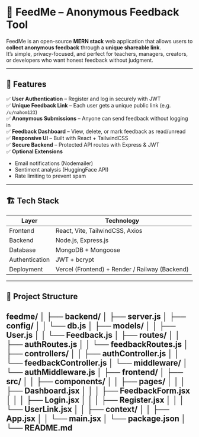 # 📨 FeedMe – Anonymous Feedback Tool

FeedMe is an open-source **MERN stack** web application that allows users to **collect anonymous feedback** through a **unique shareable link**.  
It’s simple, privacy-focused, and perfect for teachers, managers, creators, or developers who want honest feedback without judgment.

---

## 🌟 Features

✅ **User Authentication** – Register and log in securely with JWT  
✅ **Unique Feedback Link** – Each user gets a unique public link (e.g. `/u/nahom123`)  
✅ **Anonymous Submissions** – Anyone can send feedback without logging in  
✅ **Feedback Dashboard** – View, delete, or mark feedback as read/unread  
✅ **Responsive UI** – Built with React + TailwindCSS  
✅ **Secure Backend** – Protected API routes with Express & JWT  
✅ **Optional Extensions**  
- Email notifications (Nodemailer)  
- Sentiment analysis (HuggingFace API)  
- Rate limiting to prevent spam  

---

## 🏗️ Tech Stack

| Layer | Technology |
|-------|-------------|
| Frontend | React, Vite, TailwindCSS, Axios |
| Backend | Node.js, Express.js |
| Database | MongoDB + Mongoose |
| Authentication | JWT + bcrypt |
| Deployment | Vercel (Frontend) + Render / Railway (Backend) |

---

## 🧩 Project Structure

feedme/
│
├── backend/
│   ├── server.js
│   ├── config/
│   │   └── db.js
│   ├── models/
│   │   ├── User.js
│   │   └── Feedback.js
│   ├── routes/
│   │   ├── authRoutes.js
│   │   └── feedbackRoutes.js
│   ├── controllers/
│   │   ├── authController.js
│   │   └── feedbackController.js
│   └── middleware/
│       └── authMiddleware.js
│
├── frontend/
│   ├── src/
│   │   ├── components/
│   │   ├── pages/
│   │   │   ├── Dashboard.jsx
│   │   │   ├── FeedbackForm.jsx
│   │   │   ├── Login.jsx
│   │   │   ├── Register.jsx
│   │   │   └── UserLink.jsx
│   │   ├── context/
│   │   ├── App.jsx
│   │   └── main.jsx
│   └── package.json
│
└── README.md
---
